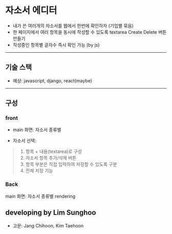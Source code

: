 # 자소서 에디터
- 내가 쓴 여러개의 자소서를 웹에서 한번에 확인하자 (기업별 묶음)
- 한 페이지에서 여러 항목을 동시에 작성할 수 있도록 textarea Create Delete 버튼 만들기
- 작성중인 항목별 글자수 즉시 확인 가능 (by js)

<hr>

## 기술 스택
- 예상: javascript, django, react(maybe)
<hr>

## 구성
### front
- main 화면: 자소서 종류별

- 자소서 선택:
> 1. 항목 + 내용(textarea)로 구성
> 2. 자소서 항목 추가/삭제 버튼 
> 3. 항목 부분은 직접 입력하여 저장할 수 있도록 구분
> 4. 전체 저장 기능

### Back
main 화면: 자소서 종류별 rendering



## developing by Lim Sunghoo
- 고문: Jang Chihoon, Kim Taehoon
